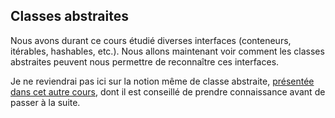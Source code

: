 ## Classes abstraites

Nous avons durant ce cours étudié diverses interfaces (conteneurs, itérables, hashables, etc.).
Nous allons maintenant voir comment les classes abstraites peuvent nous permettre de reconnaître ces interfaces.

Je ne reviendrai pas ici sur la notion même de classe abstraite, [présentée dans cet autre cours](https://zestedesavoir.com/tutoriels/1253/la-programmation-orientee-objet-en-python/5-advanced-oo/#5-6-abstract-classes),
dont il est conseillé de prendre connaissance avant de passer à la suite.
